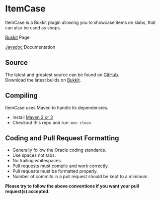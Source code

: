 ItemCase
========

ItemCase is a Bukkit plugin allowing you to showcase items on slabs, that can also be used as shops.

[Bukkit] Page

[Javadoc] Documentation

Source
------
The latest and greatest source can be found on [GitHub].  
Download the latest builds on [Bukkit].

Compiling
---------
ItemCase uses Maven to handle its dependencies.

* Install [Maven 2 or 3](http://maven.apache.org/download.html)  
* Checkout this repo and run: `mvn clean`

Coding and Pull Request Formatting
----------------------------------
* Generally follow the Oracle coding standards.
* Use spaces not tabs.
* No trailing whitespaces.
* Pull requests must compile and work correctly.
* Pull requests must be formatted properly.
* Number of commits in a pull request should be kept to a minimum.

**Please try to follow the above conventions if you want your pull request(s) accepted.**

[License]: http://www.gnu.org/licenses/gpl.html
[GitHub]: http://github.com/BleedObsidian/ItemCase/
[Bukkit]: http://dev.bukkit.org/bukkit-plugins/itemcase/
[Javadoc]: http://bleedobsidian.github.io/ItemCase/